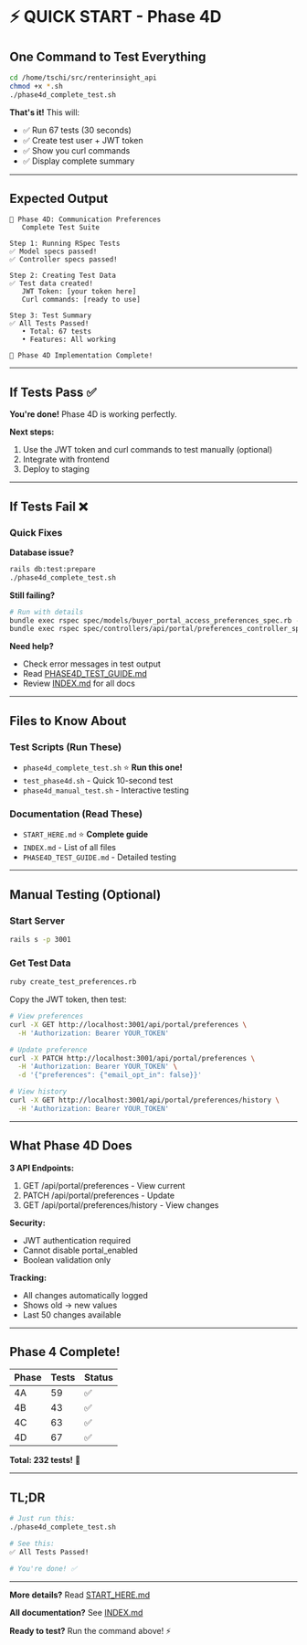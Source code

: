 # ⚡ QUICK START - Phase 4D

## One Command to Test Everything

```bash
cd /home/tschi/src/renterinsight_api
chmod +x *.sh
./phase4d_complete_test.sh
```

**That's it!** This will:
- ✅ Run 67 tests (30 seconds)
- ✅ Create test user + JWT token
- ✅ Show you curl commands
- ✅ Display complete summary

---

## Expected Output

```
🚀 Phase 4D: Communication Preferences
   Complete Test Suite

Step 1: Running RSpec Tests
✅ Model specs passed!
✅ Controller specs passed!

Step 2: Creating Test Data
✅ Test data created!
   JWT Token: [your token here]
   Curl commands: [ready to use]

Step 3: Test Summary
✅ All Tests Passed!
   • Total: 67 tests
   • Features: All working
   
🎉 Phase 4D Implementation Complete!
```

---

## If Tests Pass ✅

**You're done!** Phase 4D is working perfectly.

**Next steps:**
1. Use the JWT token and curl commands to test manually (optional)
2. Integrate with frontend
3. Deploy to staging

---

## If Tests Fail ❌

### Quick Fixes

**Database issue?**
```bash
rails db:test:prepare
./phase4d_complete_test.sh
```

**Still failing?**
```bash
# Run with details
bundle exec rspec spec/models/buyer_portal_access_preferences_spec.rb -fd
bundle exec rspec spec/controllers/api/portal/preferences_controller_spec.rb -fd
```

**Need help?**
- Check error messages in test output
- Read [PHASE4D_TEST_GUIDE.md](PHASE4D_TEST_GUIDE.md)
- Review [INDEX.md](INDEX.md) for all docs

---

## Files to Know About

### Test Scripts (Run These)
- `phase4d_complete_test.sh` ⭐ **Run this one!**
- `test_phase4d.sh` - Quick 10-second test
- `phase4d_manual_test.sh` - Interactive testing

### Documentation (Read These)
- `START_HERE.md` ⭐ **Complete guide**
- `INDEX.md` - List of all files
- `PHASE4D_TEST_GUIDE.md` - Detailed testing

---

## Manual Testing (Optional)

### Start Server
```bash
rails s -p 3001
```

### Get Test Data
```bash
ruby create_test_preferences.rb
```

Copy the JWT token, then test:

```bash
# View preferences
curl -X GET http://localhost:3001/api/portal/preferences \
  -H 'Authorization: Bearer YOUR_TOKEN'

# Update preference
curl -X PATCH http://localhost:3001/api/portal/preferences \
  -H 'Authorization: Bearer YOUR_TOKEN' \
  -d '{"preferences": {"email_opt_in": false}}'

# View history
curl -X GET http://localhost:3001/api/portal/preferences/history \
  -H 'Authorization: Bearer YOUR_TOKEN'
```

---

## What Phase 4D Does

**3 API Endpoints:**
1. GET /api/portal/preferences - View current
2. PATCH /api/portal/preferences - Update  
3. GET /api/portal/preferences/history - View changes

**Security:**
- JWT authentication required
- Cannot disable portal_enabled
- Boolean validation only

**Tracking:**
- All changes automatically logged
- Shows old → new values
- Last 50 changes available

---

## Phase 4 Complete!

| Phase | Tests | Status |
|-------|-------|--------|
| 4A | 59 | ✅ |
| 4B | 43 | ✅ |
| 4C | 63 | ✅ |
| 4D | 67 | ✅ |

**Total: 232 tests!** 🎉

---

## TL;DR

```bash
# Just run this:
./phase4d_complete_test.sh

# See this:
✅ All Tests Passed!

# You're done! ✅
```

---

**More details?** Read [START_HERE.md](START_HERE.md)

**All documentation?** See [INDEX.md](INDEX.md)

**Ready to test?** Run the command above! ⚡
